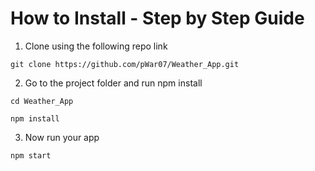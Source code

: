 # How to Install - Step by Step Guide
1. Clone using the following repo link
```
git clone https://github.com/pWar07/Weather_App.git
```

2. Go to the project folder and run npm install
```
cd Weather_App
```
```
npm install
```

3. Now run your app
```
npm start
```
